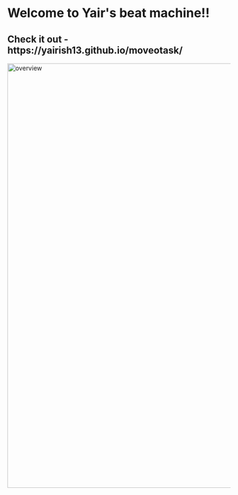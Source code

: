 <h1>Welcome to Yair's beat machine!!</h1>
<h2>Check it out - https://yairish13.github.io/moveotask/</h2>
<img width="959" alt="overview" src="https://user-images.githubusercontent.com/67858239/110143263-b868ff80-7ddf-11eb-9bc6-e2ac1fb2f272.png">
